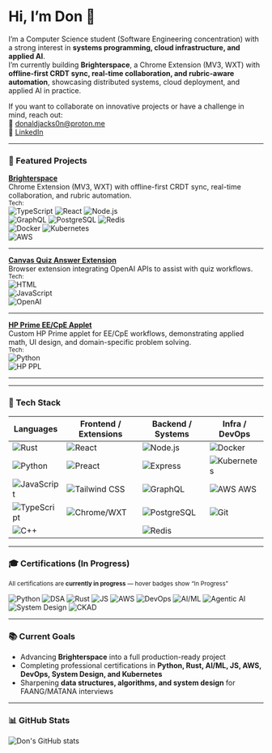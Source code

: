 # Hi, I’m Don 👋  

I’m a Computer Science student (Software Engineering concentration) with a strong interest in **systems programming, cloud infrastructure, and applied AI**.  
I’m currently building **Brighterspace**, a Chrome Extension (MV3, WXT) with **offline-first CRDT sync, real-time collaboration, and rubric-aware automation**, showcasing distributed systems, cloud deployment, and applied AI in practice.  

If you want to collaborate on innovative projects or have a challenge in mind, reach out:  
📧 [donaldjacks0n@proton.me](mailto:donaldjacks0n@proton.me)  
🔗 [LinkedIn](https://www.linkedin.com/in/djackson4005?utm_source=share&utm_campaign=share_via&utm_content=profile&utm_medium=ios_app)  

---

### 📌 Featured Projects

**[Brighterspace](https://github.com/ReavesX/wxt-brighterspace)**  
Chrome Extension (MV3, WXT) with offline-first CRDT sync, real-time collaboration, and rubric automation.  
<sub>Tech:</sub>  
<img alt="TypeScript" src="https://img.shields.io/badge/-TypeScript-3178C6?style=for-the-badge&logo=typescript&logoColor=white&logoWidth=20" />
<img alt="React" src="https://img.shields.io/badge/-React-61DAFB?style=for-the-badge&logo=react&logoColor=white&logoWidth=20" />
<img alt="Node.js" src="https://img.shields.io/badge/-Node.js-339933?style=for-the-badge&logo=node.js&logoColor=white&logoWidth=20" />  
<img alt="GraphQL" src="https://img.shields.io/badge/-GraphQL-E10098?style=for-the-badge&logo=graphql&logoColor=white&logoWidth=20" />
<img alt="PostgreSQL" src="https://img.shields.io/badge/-PostgreSQL-336791?style=for-the-badge&logo=postgresql&logoColor=white&logoWidth=20" />
<img alt="Redis" src="https://img.shields.io/badge/-Redis-DC382D?style=for-the-badge&logo=redis&logoColor=white&logoWidth=20" />  
<img alt="Docker" src="https://img.shields.io/badge/-Docker-2496ED?style=for-the-badge&logo=docker&logoColor=white&logoWidth=20" />
<img alt="Kubernetes" src="https://img.shields.io/badge/-Kubernetes-326CE5?style=for-the-badge&logo=kubernetes&logoColor=white&logoWidth=20" />  
<img alt="AWS" src="https://img.shields.io/badge/-AWS-232F3E?style=for-the-badge&logo=amazonaws&logoColor=white&logoWidth=20" />

---

**[Canvas Quiz Answer Extension](https://github.com/ReavesX/Canvas-Quiz-OpenAI-Answerer)**  
Browser extension integrating OpenAI APIs to assist with quiz workflows.  
<sub>Tech:</sub>  
<img alt="HTML" src="https://img.shields.io/badge/-HTML-E34F26?style=for-the-badge&logo=html5&logoColor=white&logoWidth=20" />  
<img alt="JavaScript" src="https://img.shields.io/badge/-JavaScript-F7DF1E?style=for-the-badge&logo=javascript&logoColor=black&logoWidth=20" />  
<img alt="OpenAI" src="https://img.shields.io/badge/-OpenAI-412991?style=for-the-badge&logo=openai&logoColor=white&logoWidth=20" />

---

**[HP Prime EE/CpE Applet](https://github.com/ReavesX/HpPrime-EE-CpE-Applet)**  
Custom HP Prime applet for EE/CpE workflows, demonstrating applied math, UI design, and domain-specific problem solving.  
<sub>Tech:</sub>  
<img alt="Python" src="https://img.shields.io/badge/-Python-3776AB?style=for-the-badge&logo=python&logoColor=white&logoWidth=20" />  
<img alt="HP PPL" src="https://img.shields.io/badge/-HP%20PPL-555555?style=for-the-badge&logoWidth=20" />  

---

---


### 🧰 Tech Stack

**Languages** | **Frontend / Extensions** | **Backend / Systems** | **Infra / DevOps**
--- | --- | --- | ---
<img alt="Rust" src="https://img.shields.io/badge/-Rust-000000?style=for-the-badge&logo=rust&logoColor=white" />  | <img alt="React" src="https://img.shields.io/badge/-React-61DAFB?style=for-the-badge&logo=react&logoColor=white" />  | <img alt="Node.js" src="https://img.shields.io/badge/-Node.js-339933?style=for-the-badge&logo=node.js&logoColor=white" />  | <img alt="Docker" src="https://img.shields.io/badge/-Docker-2496ED?style=for-the-badge&logo=docker&logoColor=white" /> 
<img alt="Python" src="https://img.shields.io/badge/-Python-3776AB?style=for-the-badge&logo=python&logoColor=white" />  | <img alt="Preact" src="https://img.shields.io/badge/-Preact-673AB7?style=for-the-badge&logo=preact&logoColor=white" />  | <img alt="Express" src="https://img.shields.io/badge/-Express-000000?style=for-the-badge&logo=express&logoColor=white" />  | <img alt="Kubernetes" src="https://img.shields.io/badge/-Kubernetes-326CE5?style=for-the-badge&logo=kubernetes&logoColor=white" /> 
<img alt="JavaScript" src="https://img.shields.io/badge/-JavaScript-F7DF1E?style=for-the-badge&logo=javascript&logoColor=black" />  | <img alt="Tailwind CSS" src="https://img.shields.io/badge/-TailwindCSS-06B6D4?style=for-the-badge&logo=tailwind-css&logoColor=white" /> | <img alt="GraphQL" src="https://img.shields.io/badge/-GraphQL-E10098?style=for-the-badge&logo=graphql&logoColor=white" />  | <img alt="AWS" src="https://img.shields.io/badge/-AWS-232F3E?style=for-the-badge&logo=amazonaws&logoColor=white" /> AWS
<img alt="TypeScript" src="https://img.shields.io/badge/-TypeScript-3178C6?style=for-the-badge&logo=typescript&logoColor=white" />  | <img alt="Chrome/WXT" src="https://img.shields.io/badge/-Chrome-4285F4?style=for-the-badge&logo=google-chrome&logoColor=white" /> | <img alt="PostgreSQL" src="https://img.shields.io/badge/-PostgreSQL-336791?style=for-the-badge&logo=postgresql&logoColor=white" />  | <img alt="Git" src="https://img.shields.io/badge/-Git-F05032?style=for-the-badge&logo=git&logoColor=white" />
<img alt="C++" src="https://img.shields.io/badge/-C++-00599C?style=for-the-badge&logo=c%2B%2B&logoColor=white" /> | &nbsp; | <img alt="Redis" src="https://img.shields.io/badge/-Redis-DC382D?style=for-the-badge&logo=redis&logoColor=white" />  | &nbsp;

---

### 🎓 Certifications (In Progress)

<sub>All certifications are **currently in progress** — hover badges show “In Progress”</sub>  

<img alt="Python" src="https://img.shields.io/badge/-Python%20Dev-Microsoft-ff9900?style=for-the-badge&logo=python&logoColor=white&label=In%20Progress" />
<img alt="DSA" src="https://img.shields.io/badge/-DSA-UCSD/HSE-007ACC?style=for-the-badge&logo=data:image/png;base64,iVBORw0KGgoAAAANSUhEUgAAAAEAAAABCAQAAAC1HAwCAAAAC0lEQVR42mP8Xw8AAkcB9hWDyoQAAAAASUVORK5CYII=&label=In%20Progress" />
<img alt="Rust" src="https://img.shields.io/badge/-Rust-Duke-000000?style=for-the-badge&logo=rust&logoColor=white&label=In%20Progress" />
<img alt="JS" src="https://img.shields.io/badge/-FullStack%20JS-IBM-F7DF1E?style=for-the-badge&logo=javascript&logoColor=black&label=In%20Progress" />
<img alt="AWS" src="https://img.shields.io/badge/-AWS%20Solutions-Architect-Amazon-232F3E?style=for-the-badge&logo=amazonaws&logoColor=white&label=In%20Progress" />
<img alt="DevOps" src="https://img.shields.io/badge/-Applied%20DevOps-IBM-326CE5?style=for-the-badge&logo=ibm&logoColor=white&label=In%20Progress" />
<img alt="AI/ML" src="https://img.shields.io/badge/-AI%20ML-Microsoft-107C10?style=for-the-badge&logo=microsoft&logoColor=white&label=In%20Progress" />
<img alt="Agentic AI" src="https://img.shields.io/badge/-Agentic%20AI-IBM-412991?style=for-the-badge&logo=ibm&logoColor=white&label=In%20Progress" />
<img alt="System Design" src="https://img.shields.io/badge/-System%20Design-Coursera-0056D2?style=for-the-badge&logo=coursera&logoColor=white&label=In%20Progress" />
<img alt="CKAD" src="https://img.shields.io/badge/-Kubernetes%20CKAD-Linux-326CE5?style=for-the-badge&logo=linux&logoColor=white&label=In%20Progress" />

---

### 📚 Current Goals
- Advancing **Brighterspace** into a full production-ready project  
- Completing professional certifications in **Python, Rust, AI/ML, JS, AWS, DevOps, System Design, and Kubernetes**  
- Sharpening **data structures, algorithms, and system design** for FAANG/MATANA interviews  

---

### 📊 GitHub Stats
![Don's GitHub stats](https://github-readme-stats.vercel.app/api?username=ReavesX&show_icons=true&theme=gruvbox)
